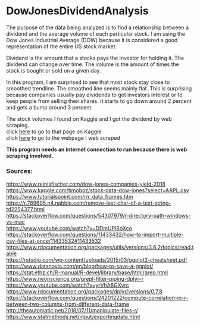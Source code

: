 # DowJonesDividendAnalysis
The purpose of the data being analyzed is to find a relationship between a dividend and the average volume of each particular stock. I am using the Dow Jones Industrial Average (DOW) because it is considered a good representation of the entire US stock market.  
  
Dividend is the amount that a stocks pays the investor for holding it. The dividend can change over time. The volume is the amount of times the stock is bought or sold on a given day.  
  
In this program, I am surprised to see that most stock stay close to smoothed trendline. The smoothed line seems mainly flat. This is surprising because companies usually pay dividends to get investors interest or to keep people from selling their shares. It starts to go down around 2 percent and gets a bump around 3 percent.  
  
The stock volumes I found on Kaggle and I got the dividend by web scraping.  
click [here](https://www.kaggle.com/timoboz/stock-data-dow-jones?select=AAPL.csv) to go to that page on Kaggle  
click [here](https://www.reinisfischer.com/dow-jones-companies-yield-2018) to go to the webpage I web scraped  
  
__This program needs an internet connection to run because there is web scraping involved.__

### Sources:
https://www.reinisfischer.com/dow-jones-companies-yield-2018  
https://www.kaggle.com/timoboz/stock-data-dow-jones?select=AAPL.csv  
https://www.tutorialspoint.com/r/r_data_frames.htm  
https://r.789695.n4.nabble.com/remove-last-char-of-a-text-string-td2254377.html  
https://stackoverflow.com/questions/54307979/r-directory-path-windows-vs-mac  
https://www.youtube.com/watch?v=DDmUPI8oXco  
https://stackoverflow.com/questions/11433432/how-to-import-multiple-csv-files-at-once/11433532#11433532  
https://www.rdocumentation.org/packages/utils/versions/3.6.2/topics/read.table  
https://rstudio.com/wp-content/uploads/2015/03/ggplot2-cheatsheet.pdf  
https://www.datanovia.com/en/blog/how-to-save-a-ggplot/  
https://stat.ethz.ch/R-manual/R-devel/library/base/html/grep.html  
https://www.neonscience.org/grepl-filter-piping-dplyr-r  
https://www.youtube.com/watch?v=yrVhA8GXvrc  
https://www.rdocumentation.org/packages/dplyr/versions/0.7.8  
https://stackoverflow.com/questions/24201222/compute-correlation-in-r-between-two-columns-from-different-data-frame  
http://theautomatic.net/2018/07/11/manipulate-files-r/  
https://www.statmethods.net/input/exportingdata.html  
